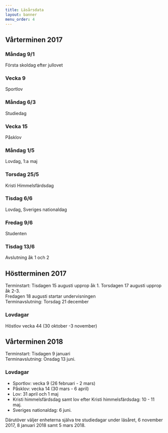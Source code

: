 ```yaml
---
title: Läsårsdata
layout: banner
menu_order: 4
---
```


## Vårterminen 2017

### Måndag 9/1

Första skoldag efter jullovet

### Vecka 9

Sportlov

### Måndag 6/3

Studiedag

### Vecka 15

Påsklov

### Måndag 1/5

Lovdag, 1:a maj

### Torsdag 25/5

Kristi Himmelsfärdsdag

### Tisdag 6/6

Lovdag, Sveriges nationaldag

### Fredag 9/6

Studenten

### Tisdag 13/6

Avslutning åk 1 och 2

## Höstterminen 2017

Terminstart: Tisdagen 15 augusti upprop åk 1. Torsdagen 17 augusti upprop åk 2-3.
<br>
Fredagen 18 augusti startar undervisningen
<br>
Terminavslutning: Torsdag 21 december

### Lovdagar

Höstlov vecka 44 (30 oktober -3 november)

## Vårterminen 2018

Terminstart: Tisdagen 9 januari
<br>
Terminavslutning: Onsdag 13 juni.

### Lovdagar

* Sportlov: vecka 9 (26 februari - 2 mars)
* Påsklov: vecka 14 (30 mars - 6 april)
* Lov: 31 april och 1 maj
* Kristi himmelsfärdsdag samt lov efter Kristi himmelsfärdsdag: 10 - 11 maj.
* Sveriges nationaldag: 6 juni.


Därutöver väljer enheterna själva tre studiedagar under läsåret, 6 november 2017, 8 januari 2018 samt 5 mars 2018.
